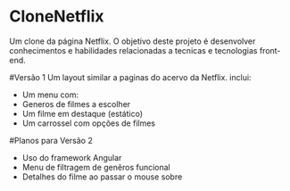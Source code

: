 # CloneNetflix
Um clone da página Netflix. O objetivo deste projeto é desenvolver conhecimentos e habilidades relacionadas a tecnicas e tecnologias front-end.

#Versão 1
Um layout similar a paginas do acervo da Netflix. 
inclui:
 - Um menu com:
  - Generos de filmes a escolher
 - Um filme em destaque (estático) 
 - Um carrossel com opções de filmes
 
#Planos para Versão 2
- Uso do framework Angular 
- Menu de filtragem de genêros funcional
- Detalhes do filme ao passar o mouse sobre
 
